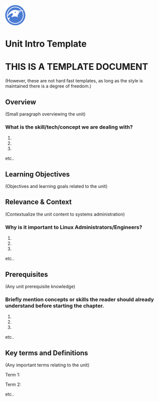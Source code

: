 <div class="flex-container">
        <img src="https://github.com/ProfessionalLinuxUsersGroup/img/blob/main/Assets/Logos/ProLUG_Round_Transparent_LOGO.png?raw=true" width="64" height="64"></img>
    <p>
        <h1>Unit Intro Template</h1>
    </p>
</div>

# THIS IS A TEMPLATE DOCUMENT

(However, these are not hard fast templates, as long as the style is maintained
there is a degree of freedom.)

## Overview

(Small paragraph overviewing the unit)

### What is the skill/tech/concept we are dealing with?

1.
2.
3.

etc..

## Learning Objectives

(Objectives and learning goals related to the unit)

## Relevance & Context

(Contextualize the unit content to systems administration)

### Why is it important to Linux Administrators/Engineers?

1.
2.
3.

etc..

## Prerequisites

(Any unit prerequisite knowledge)

### Briefly mention concepts or skills the reader should already understand before starting the chapter.

1.
2.
3.

etc..

## Key terms and Definitions

(Any important terms relating to the unit)

Term 1:

Term 2:

etc..

